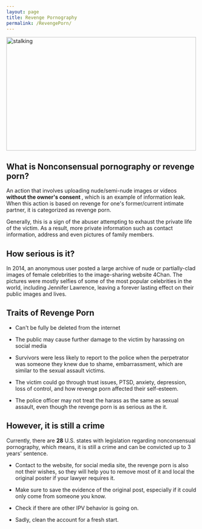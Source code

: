 ```yaml
---
layout: page
title: Revenge Pornography
permalink: /RevengePorn/
---
```


<img src="/livingpeacefully/images/social media.jpg" alt="stalking" width="500" height="300"/>

<h2>What is Nonconsensual pornography or revenge porn?</h2>
An action that involves uploading nude/semi-nude images or videos <strong>without the owner's consent </strong>, which is an example of information leak. When this action is based on revenge for one's former/current intimate partner, it is categorized as revenge porn.<br>

Generally, this is a sign of the abuser attempting to exhaust the private life of the victim. As a result, more private information such as contact information, address and even pictures of family members.

<h2>How serious is it?</h2>
In 2014, an anonymous user posted a large archive of nude or partially-clad images of female celebrities to the image-sharing website 4Chan. The pictures were mostly selfies of some of the most popular celebrities in the world, including Jennifer Lawrence, leaving a forever lasting effect on their public images and lives.

<h2>Traits of Revenge Porn</h2>

- Can't be fully be deleted from the internet

- The public may cause further damage to the victim by harassing on social media

- Survivors were less likely to report to the police when the perpetrator was someone they knew due to shame, embarrassment, which are similar to the sexual assault  victims.

- The victim could go through trust issues, PTSD, anxiety, depression, loss of control, and how revenge porn affected their self-esteem.

- The police officer may not treat the harass as the same as sexual assault, even though the revenge porn is as serious as the it.

<h2>However, it is still a crime</h2>

Currently, there are <strong>28</strong> U.S. states with legislation regarding nonconsensual pornography, which means, it is still a crime and can be convicted up to 3 years' sentence.

- Contact to the website, for social media site, the revenge porn is also not their wishes, so they will help you to remove most of it and local the original poster if your lawyer requires it.

- Make sure to save the evidence of the original post, especially if it could only come from someone you know.

- Check if there are other IPV behavior is going on.

- Sadly, clean the account for a fresh start.
